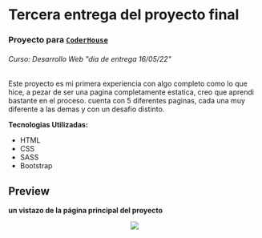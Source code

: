 # Tercera entrega del proyecto final

### Proyecto para [`CoderHouse`](https://www.coderhouse.com.pe/)
###### Curso: Desarrollo Web "dia de entrega 16/05/22"

Este proyecto es mi primera experiencia con algo completo como lo que hice, a pezar de ser una pagina completamente estatica, creo que aprendi bastante en el proceso.
cuenta con 5 diferentes paginas, cada una muy diferente a las demas y con un desafio distinto.

**Tecnologias Utilizadas:** 
* HTML
* CSS
* SASS
* Bootstrap

## Preview

**un vistazo de la página principal del proyecto**


<p align="center" max-width="300px"><img src="https://github.com/mauriohudson/3ra-entrega-trabajofinal/blob/master/img/def11.png"></p>

 
